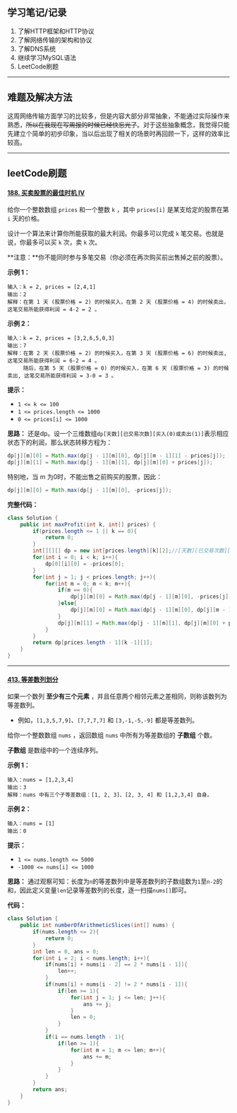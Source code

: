 ## 学习笔记/记录

1. 了解HTTP框架和HTTP协议
1. 了解网络传输的架构和协议
1. 了解DNS系统
1. 继续学习MySQL语法
1. LeetCode刷题

--------------

## 难题及解决方法

这周网络传输方面学习的比较多，但是内容大部分非常抽象，不能通过实际操作来熟悉，~~所以在我现在写周报的时候已经快忘光了~~。对于这些抽象概念，我觉得只能先建立个简单的初步印象，当以后出现了相关的场景时再回顾一下，这样的效率比较高。

--------------

## leetCode刷题

#### [188. 买卖股票的最佳时机 IV](https://leetcode.cn/problems/best-time-to-buy-and-sell-stock-iv/)

给你一个整数数组 `prices` 和一个整数 `k` ，其中 `prices[i]` 是某支给定的股票在第 `i` 天的价格。

设计一个算法来计算你所能获取的最大利润。你最多可以完成 `k` 笔交易。也就是说，你最多可以买 `k` 次，卖 `k` 次。

**注意：**你不能同时参与多笔交易（你必须在再次购买前出售掉之前的股票）。

 

**示例 1：**

```
输入：k = 2, prices = [2,4,1]
输出：2
解释：在第 1 天 (股票价格 = 2) 的时候买入，在第 2 天 (股票价格 = 4) 的时候卖出，这笔交易所能获得利润 = 4-2 = 2 。
```

**示例 2：**

```
输入：k = 2, prices = [3,2,6,5,0,3]
输出：7
解释：在第 2 天 (股票价格 = 2) 的时候买入，在第 3 天 (股票价格 = 6) 的时候卖出, 这笔交易所能获得利润 = 6-2 = 4 。
     随后，在第 5 天 (股票价格 = 0) 的时候买入，在第 6 天 (股票价格 = 3) 的时候卖出, 这笔交易所能获得利润 = 3-0 = 3 。
```

 

**提示：**

- `1 <= k <= 100`
- `1 <= prices.length <= 1000`
- `0 <= prices[i] <= 1000`



**思路：** 还是dp。设一个三维数组`dp[天数][已交易次数][买入(0)或卖出(1)]`表示相应状态下的利润，那么状态转移方程为：

```java
dp[j][m][0] = Math.max(dp[j - 1][m][0], dp[j][m - 1][1] - prices[j]);
dp[j][m][1] = Math.max(dp[j - 1][m][1], dp[j][m][0] + prices[j]);
```

特别地，当 m 为0时，不能出售之前购买的股票，因此：

```java
dp[j][m][0] = Math.max(dp[j - 1][m][0], -prices[j]);
```

**完整代码：**

```java
class Solution {
    public int maxProfit(int k, int[] prices) {
        if(prices.length <= 1 || k == 0){
            return 0;
        }
        int[][][] dp = new int[prices.length][k][2];//[天数][已交易次数][买入(0)或卖出(1)]
        for(int i = 0; i < k; i++){
            dp[0][i][0] = -prices[0];
        }
        for(int j = 1; j < prices.length; j++){
            for(int m = 0; m < k; m++){
                if(m == 0){
                    dp[j][m][0] = Math.max(dp[j - 1][m][0], -prices[j]);
                }else{
                    dp[j][m][0] = Math.max(dp[j - 1][m][0], dp[j][m - 1][1] - prices[j]);
                }
                dp[j][m][1] = Math.max(dp[j - 1][m][1], dp[j][m][0] + prices[j]);
            }
        }
        return dp[prices.length - 1][k -1][1];
    }
}
```

---------------------------------------------

#### [413. 等差数列划分](https://leetcode.cn/problems/arithmetic-slices/)

如果一个数列 **至少有三个元素** ，并且任意两个相邻元素之差相同，则称该数列为等差数列。

- 例如，`[1,3,5,7,9]`、`[7,7,7,7]` 和 `[3,-1,-5,-9]` 都是等差数列。

给你一个整数数组 `nums` ，返回数组 `nums` 中所有为等差数组的 **子数组** 个数。

**子数组** 是数组中的一个连续序列。

 

**示例 1：**

```
输入：nums = [1,2,3,4]
输出：3
解释：nums 中有三个子等差数组：[1, 2, 3]、[2, 3, 4] 和 [1,2,3,4] 自身。
```

**示例 2：**

```
输入：nums = [1]
输出：0
```

 

**提示：**

- `1 <= nums.length <= 5000`
- `-1000 <= nums[i] <= 1000`



**思路：** 通过观察可知：长度为`n`的等差数列中是等差数列的子数组数为`1`至`n-2`的和，因此定义变量`len`记录等差数列的长度，逐一扫描`nums[]`即可。

**代码：**

```java
class Solution {
    public int numberOfArithmeticSlices(int[] nums) {
        if(nums.length <= 2){
            return 0;
        }
        int len = 0, ans = 0;
        for(int i = 2; i < nums.length; i++){
            if(nums[i] + nums[i - 2] == 2 * nums[i - 1]){
                len++;
            }
            if(nums[i] + nums[i - 2] != 2 * nums[i - 1]){
                if(len >= 1){
                    for(int j = 1; j <= len; j++){
                        ans += j;
                    }
                    len = 0;
                }
            }
            if(i == nums.length - 1){
                if(len >= 1){
                    for(int m = 1; m <= len; m++){
                        ans += m;
                    }
                }
            }
        }
        return ans;
    }
}
```

